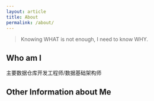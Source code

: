 ```yaml
---
layout: article
title: About
permalink: /about/
---
```


> Knowing WHAT is not enough, I need to know WHY.


## Who am I

主要数据仓库开发工程师/数据基础架构师



## Other Information about Me

